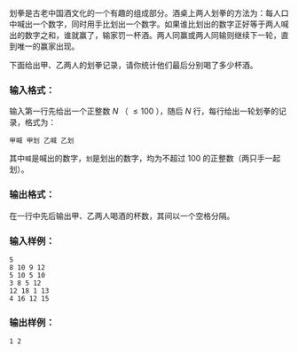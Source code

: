 <!-- Title
划拳 (15)
-->
划拳是古老中国酒文化的一个有趣的组成部分。酒桌上两人划拳的方法为：每人口中喊出一个数字，同时用手比划出一个数字。如果谁比划出的数字正好等于两人喊出的数字之和，谁就赢了，输家罚一杯酒。两人同赢或两人同输则继续下一轮，直到唯一的赢家出现。

下面给出甲、乙两人的划拳记录，请你统计他们最后分别喝了多少杯酒。

### 输入格式：

输入第一行先给出一个正整数 $N$ （ $\le 100$ ），随后 $N$ 行，每行给出一轮划拳的记录，格式为：

    
    
    甲喊 甲划 乙喊 乙划

其中`喊`是喊出的数字，`划`是划出的数字，均为不超过 100 的正整数（两只手一起划）。

### 输出格式：

在一行中先后输出甲、乙两人喝酒的杯数，其间以一个空格分隔。

### 输入样例：

    
    
    5
    8 10 9 12
    5 10 5 10
    3 8 5 12
    12 18 1 13
    4 16 12 15

### 输出样例：

    
    
    1 2

